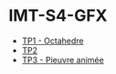 # IMT-S4-GFX

* [TP1 - Octahedre](https://theelysium.github.io/IMT-S4-GFX/pages/threejs-tp1.html)
* [TP2](https://theelysium.github.io/IMT-S4-GFX/pages/threejs-tp2.html)
* [TP3 - Pieuvre animée](https://theelysium.github.io/IMT-S4-GFX/pages/threejs-tp3.html)
